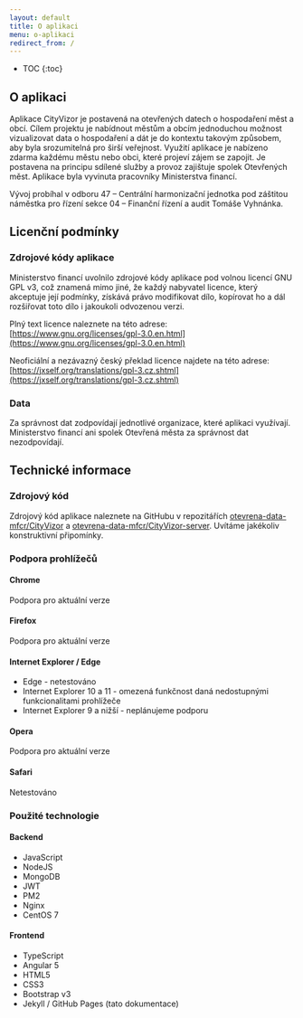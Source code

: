 ```yaml
---
layout: default
title: O aplikaci
menu: o-aplikaci
redirect_from: /
---
```


* TOC
{:toc}
  
## O aplikaci
Aplikace CityVizor je postavená na otevřených datech o hospodaření měst a obcí. Cílem projektu je nabídnout městům a obcím jednoduchou možnost vizualizovat data o hospodaření a dát je do kontextu takovým způsobem, aby byla srozumitelná pro širší veřejnost. Využití aplikace je nabízeno zdarma každému městu nebo obci, které projeví zájem se zapojit. Je postavena na principu sdílené služby a provoz zajištuje spolek Otevřených měst. Aplikace byla vyvinuta pracovníky Ministerstva financí.
 
Vývoj probíhal v odboru 47 – Centrální harmonizační jednotka pod záštitou náměstka pro řízení sekce 04 – Finanční řízení a audit Tomáše Vyhnánka.

## Licenční podmínky

### Zdrojové kódy aplikace

Ministerstvo financí uvolnilo zdrojové kódy aplikace pod volnou licencí GNU GPL v3, což znamená mimo jiné, že každý nabyvatel licence, který akceptuje její podmínky, získává právo modifikovat dílo, kopírovat ho a dál rozšiřovat toto dílo i jakoukoli odvozenou verzi.

Plný text licence naleznete na této adrese: [https://www.gnu.org/licenses/gpl-3.0.en.html](https://www.gnu.org/licenses/gpl-3.0.en.html)

Neoficiální a nezávazný český překlad licence najdete na této adrese: [https://jxself.org/translations/gpl-3.cz.shtml](https://jxself.org/translations/gpl-3.cz.shtml)

### Data

Za správnost dat zodpovídají jednotlivé organizace, které aplikaci využívají. Ministerstvo financí ani spolek Otevřená města za správnost dat nezodpovídají. 

## Technické informace

### Zdrojový kód

Zdrojový kód aplikace naleznete na GitHubu v repozitářích [otevrena-data-mfcr/CityVizor](https://github.com/otevrena-data-mfcr/CityVizor) a [otevrena-data-mfcr/CityVizor-server](https://github.com/otevrena-data-mfcr/CityVizor-server). Uvítáme jakékoliv konstruktivní připomínky.

### Podpora prohlížečů

#### Chrome

Podpora pro aktuální verze

#### Firefox

Podpora pro aktuální verze

#### Internet Explorer / Edge

- Edge - netestováno
- Internet Explorer 10 a 11 - omezená funkčnost daná nedostupnými funkcionalitami prohlížeče
- Internet Explorer 9 a nižší - neplánujeme podporu

#### Opera

Podpora pro aktuální verze

#### Safari

Netestováno

### Použité technologie

#### Backend
 - JavaScript
 - NodeJS
 - MongoDB
 - JWT
 - PM2
 - Nginx
 - CentOS 7
 
#### Frontend
 - TypeScript
 - Angular 5
 - HTML5
 - CSS3
 - Bootstrap v3
 - Jekyll / GitHub Pages (tato dokumentace)
